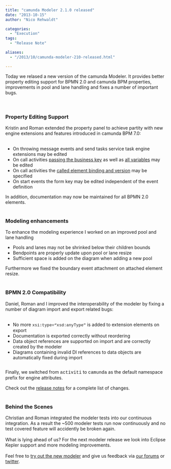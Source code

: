 ```yaml
---
title: "camunda Modeler 2.1.0 released"
date: "2013-10-15"
author: "Nico Rehwaldt"

categories:
  - "Execution"
tags: 
  - "Release Note"

aliases:
  - "/2013/10/camunda-modeler-210-released.html"

---
```


<div>
Today we relased a new version of the camunda Modeler. It provides better property editing support for BPMN 2.0 and camunda BPM properties, improvements in pool and lane handling and fixes a number of important bugs.<br />
<br />
<a name='more'></a><br />
<h3>
Property Editing Support</h3>
Kristin and Roman extended the property panel to achieve partity with new engine extensions and features introduced in camunda BPM 7.0:<br />
<br />
<ul>
<li>On throwing message events and send tasks service task engine extensions may be edited</li>
<li>On call activities <a href="http://docs.camunda.org/latest/api-references/bpmn20/#subprocesses-call-activity-passing-business-key">passing the business key</a> as well as <a href="http://docs.camunda.org/latest/api-references/bpmn20/#subprocesses-call-activity-passing-variables">all variables</a> may be edited</li>
<li>On call activities the <a href="http://docs.camunda.org/latest/guides/user-guide/#process-engine-process-versioning-which-version-will-be-used">called element binding and version</a> may be specified</li>
<li>On start events the form key may be edited independent of the event definition</li>
</ul>
<div>
In addition, documentation may now be maintained for all BPMN 2.0 elements.</div>
<br />
<h3>
Modeling enhancements</h3>
<div>
To enhance the modeling experience I worked on an improved pool and lane handling</div>
<div>
<ul>
<li>Pools and lanes may not be shrinked below their children bounds</li>
<li>Bendpoints are properly update upon pool or lane resize</li>
<li>Sufficient space is added on the diagram when adding a new pool</li>
</ul>
Furthermore we fixed the boundary event attachment on attached element resize.&nbsp;</div>
<br />
<h3>
BPMN 2.0 Compatibility</h3>
<div>
Daniel, Roman and&nbsp;<span style="background-color: white;">I</span>&nbsp;improved the interoperability of the modeler by fixing a number of diagram import and export related bugs:</div>
<div>
<br />
<ul>
<li>No more<span style="font-family: inherit;">&nbsp;</span><span style="background-color: white; line-height: 15.454545021057129px;"><span style="font-family: Courier New, Courier, monospace; font-size: 12.727272033691406px;">xsi:type=“xsd:anyType"</span><span style="font-family: inherit;"> is added to extension elements on export</span></span></li>
<li><span style="background-color: white; line-height: 15.454545021057129px;"><span style="font-family: inherit;">Documentation is exported correctly without reordering</span></span></li>
<li><span style="background-color: white; line-height: 15.454545021057129px;"><span style="font-family: inherit;">Data object references are supported on import and are correctly created by the modeler</span></span></li>
<li><span style="background-color: white; line-height: 15.454545021057129px;"><span style="font-family: inherit;">Diagrams containing invalid DI references to data objects are automatically fixed during import</span></span></li>
</ul>
<div>
<span style="line-height: 15.453125px;"><br /></span></div>
<span style="line-height: 15.453125px;">Finally, we switched from <span style="font-family: Courier New, Courier, monospace;">activiti</span><span style="font-family: inherit;"> t</span>o <span style="font-family: Courier New, Courier, monospace;">camunda</span> as the default namespace prefix for engine attributes.&nbsp;</span><br />
<div>
<span style="line-height: 15.453125px;"><br /></span></div>
<div>
<span style="line-height: 15.453125px;">Check out the&nbsp;</span><a href="https://github.com/camunda/camunda-modeler/blob/master/CHANGELOG.md#2.1.0">release notes</a>&nbsp;for a complete list of changes.</div>
<br />
<h3>
Behind the Scenes</h3>
</div>
<div>
Christian and Roman integrated the modeler tests into our continuous integration. As a result the ~500 modeler tests run now continuously and no test covered feature will accidently be broken again.</div>
<div>
<br /></div>
<div>
What is lying ahead of us? For the next modeler release we look into Eclipse Kepler support and more modeling improvements.</div>
<div>
<br /></div>
<div>
Feel free to <a href="http://camunda.org/download/modeler/">try out the new modeler</a> and give us feedback via <a href="https://groups.google.com/forum/?fromgroups#!forum/camunda-bpm-users">our forums</a> or <a href="https://twitter.com/camundaBPM">twitter</a>.</div>
</div>